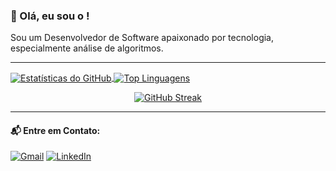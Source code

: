 ### 👋 Olá, eu sou o <Rhuan>!

Sou um Desenvolvedor de Software apaixonado por tecnologia, especialmente análise de algoritmos.

---

<p align="left">
  <a href="https://github.com/rhuanzero">
    <img align="center" src="https://github-readme-stats.vercel.app/api?username=SEU-NOME-DE-USUARIO&show_icons=true&theme=dracula&include_all_commits=true&count_private=true" alt="Estatísticas do GitHub" />
  </a>
  <a href="https://github.com/rhuanzero">
    <img align="center" src="https://github-readme-stats.vercel.app/api/top-langs/?username=SEU-NOME-DE-USUARIO&layout=compact&langs_count=7&theme=dracula" alt="Top Linguagens" />
  </a>
</p>

<p align="center">
  <a href="https://github.com/rhuanzero">
    <img align="center" src="https://streak-stats.demolab.com/?user=SEU-NOME-DE-USUARIO&theme=dracula" alt="GitHub Streak" />
  </a>
</p>

---

#### 📬 Entre em Contato:
<p align="left">
  <a href="rhuansoaresramos@gmail.com"><img src="https://img.shields.io/badge/Gmail-D14836?style=for-the-badge&logo=gmail&logoColor=white" alt="Gmail"/></a>
  <a href="https://www.linkedin.com/in/rhuan-soares-ramos-590b171b2/" target="blank"><img src="https://img.shields.io/badge/LinkedIn-0077B5?style=for-the-badge&logo=linkedin&logoColor=white" alt="LinkedIn"/></a>
</p>
